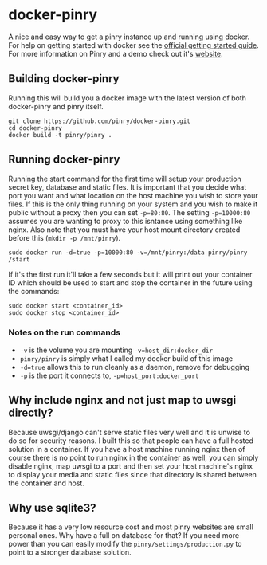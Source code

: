 # docker-pinry

A nice and easy way to get a pinry instance up and running using docker. For
help on getting started with docker see the [official getting started guide][0].
For more information on Pinry and a demo check out it's [website][1].


## Building docker-pinry

Running this will build you a docker image with the latest version of both
docker-pinry and pinry itself.

    git clone https://github.com/pinry/docker-pinry.git
    cd docker-pinry
    docker build -t pinry/pinry .


## Running docker-pinry

Running the start command for the first time will setup your production secret
key, database and static files. It is important that you decide what port you
want and what location on the host machine you wish to store your files. If this
is the only thing running on your system and you wish to make it public without
a proxy then you can set `-p=80:80`. The setting `-p=10000:80` assumes you are
wanting to proxy to this isntance using something like nginx. Also note that you
must have your host mount directory created before this (`mkdir -p /mnt/pinry`).

    sudo docker run -d=true -p=10000:80 -v=/mnt/pinry:/data pinry/pinry /start

If it's the first run it'll take a few seconds but it will print out your
container ID which should be used to start and stop the container in the future
using the commands:

    sudo docker start <container_id>
    sudo docker stop <container_id>


### Notes on the run commands

 + `-v` is the volume you are mounting `-v=host_dir:docker_dir`
 + `pinry/pinry` is simply what I called my docker build of this image
 + `-d=true` allows this to run cleanly as a daemon, remove for debugging
 + `-p` is the port it connects to, `-p=host_port:docker_port`


## Why include nginx and not just map to uwsgi directly?

Because uwsgi/django can't serve static files very well and it is unwise to do
so for security reasons. I built this so that people can have a full hosted
solution in a container. If you have a host machine running nginx then of course
there is no point to run nginx in the container as well, you can simply disable
nginx, map uwsgi to a port and then set your host machine's nginx to display
your media and static files since that directory is shared between the container
and host.

## Why use sqlite3?

Because it has a very low resource cost and most pinry websites are small
personal ones. Why have a full on database for that? If you need more power
than you can easily modify the `pinry/settings/production.py` to point to a
stronger database solution.


[0]: http://www.docker.io/gettingstarted/
[1]: http://getpinry.com/

